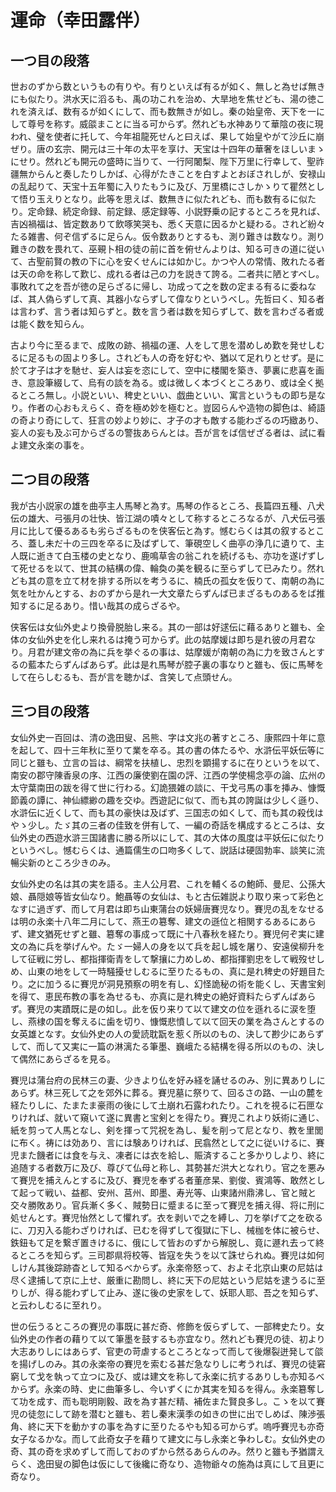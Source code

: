 # 運命（幸田露伴）

## 一つ目の段落

世おのずから数というもの有りや。有りといえば有るが如く、無しと為せば無きにも似たり。洪水天に滔るも、禹の功これを治め、大旱地を焦せども、湯の徳これを済えば、数有るが如くにして、而も数無きが如し。秦の始皇帝、天下を一にして尊号を称す。威燄まことに当る可からず。然れども水神ありて華陰の夜に現われ、璧を使者に托して、今年祖龍死せんと曰えば、果して始皇やがて沙丘に崩ぜり。唐の玄宗、開元は三十年の太平を享け、天宝は十四年の華奢をほしいまゝにせり。然れども開元の盛時に当りて、一行阿闍梨、陛下万里に行幸して、聖祚疆無からんと奏したりしかば、心得がたきことを白すよとおぼされしが、安禄山の乱起りて、天宝十五年蜀に入りたもうに及び、万里橋にさしかゝりて瞿然として悟り玉えりとなり。此等を思えば、数無きに似たれども、而も数有るに似たり。定命録、続定命録、前定録、感定録等、小説野乗の記するところを見れば、吉凶禍福は、皆定数ありて飲啄笑哭も、悉く天意に因るかと疑わる。されど紛々たる雑書、何ぞ信ずるに足らん。仮令数ありとするも、測り難きは数なり。測り難きの数を畏れて、巫覡卜相の徒の前に首を俯せんよりは、知る可きの道に従いて、古聖前賢の教の下に心を安くせんには如かじ。かつや人の常情、敗れたる者は天の命を称して歎じ、成れる者は己の力を説きて誇る。二者共に陋とすべし。事敗れて之を吾が徳の足らざるに帰し、功成って之を数の定まる有るに委ねなば、其人偽らずして真、其器小ならずして偉なりというべし。先哲曰く、知る者は言わず、言う者は知らずと。数を言う者は数を知らずして、数を言わざる者或は能く数を知らん。

古より今に至るまで、成敗の跡、禍福の運、人をして思を潜めしめ歎を発せしむるに足るもの固より多し。されども人の奇を好むや、猶以て足れりとせず。是に於て才子は才を馳せ、妄人は妄を恣にして、空中に楼閣を築き、夢裏に悲喜を画き、意設筆綴して、烏有の談を為る。或は微しく本づくところあり、或は全く拠るところ無し。小説といい、稗史といい、戯曲といい、寓言というもの即ち是なり。作者の心おもえらく、奇を極め妙を極むと。豈図らんや造物の脚色は、綺語の奇より奇にして、狂言の妙より妙に、才子の才も敵する能わざるの巧緻あり、妄人の妄も及ぶ可からざるの警抜あらんとは。吾が言をば信ぜざる者は、試に看よ建文永楽の事を。

## 二つ目の段落


我が古小説家の雄を曲亭主人馬琴と為す。馬琴の作るところ、長篇四五種、八犬伝の雄大、弓張月の壮快、皆江湖の嘖々として称するところなるが、八犬伝弓張月に比して優るあるも劣らざるものを侠客伝と為す。憾むらくは其の叙するところ、蓋し未だ十の三四を卒るに及ばずして、筆硯空しく曲亭の浄几に遺りて、主人既に逝きて白玉楼の史となり、鹿鳴草舎の翁これを続げるも、亦功を遂げずして死せるを以て、世其の結構の偉、輪奐の美を観るに至らずして已みたり。然れども其の意を立て材を排する所以を考うるに、楠氏の孤女を仮りて、南朝の為に気を吐かんとする、おのずから是れ一大文章たらずんば已まざるものあるをば推知するに足るあり。惜い哉其の成らざるや。

侠客伝は女仙外史より換骨脱胎し来る。其の一部は好逑伝に藉るありと雖も、全体の女仙外史を化し来れるは掩う可からず。此の姑摩媛は即ち是れ彼の月君なり。月君が建文帝の為に兵を挙ぐるの事は、姑摩媛が南朝の為に力を致さんとするの藍本たらずんばあらず。此は是れ馬琴が腔子裏の事なりと雖も、仮に馬琴をして在らしむるも、吾が言を聴かば、含笑して点頭せん。

## 三つ目の段落

女仙外史一百回は、清の逸田叟、呂熊、字は文兆の著すところ、康熙四十年に意を起して、四十三年秋に至りて業を卒る。其の書の体たるや、水滸伝平妖伝等に同じと雖も、立言の旨は、綱常を扶植し、忠烈を顕揚するに在りというを以て、南安の郡守陳香泉の序、江西の廉使劉在園の評、江西の学使楊念亭の論、広州の太守葉南田の跋を得て世に行わる。幻詭猥雑の談に、干戈弓馬の事を挿み、慷慨節義の譚に、神仙縹緲の趣を交ゆ。西遊記に似て、而も其の誇誕は少しく遜り、水滸伝に近くして、而も其の豪快は及ばず、三国志の如くして、而も其の殺伐はやゝ少し。たゞ其の三者の佳致を併有して、一編の奇話を構成するところは、女仙外史の西遊水滸三国諸書に勝る所以にして、其の大体の風度は平妖伝に似たりというべし。憾むらくは、通篇儒生の口吻多くして、説話は硬固勃率、談笑に流暢尖新のところ少きのみ。

女仙外史の名は其の実を語る。主人公月君、これを輔くるの鮑師、曼尼、公孫大娘、聶隠娘等皆女仙なり。鮑聶等の女仙は、もと古伝雑説より取り来って彩色となすに過ぎず、而して月君は即ち山東蒲台の妖婦唐賽児なり。賽児の乱をなせるは明の永楽十八年二月にして、燕王の簒奪、建文の遜位と相関するあるにあらず、建文猶死せずと雖、簒奪の事成って既に十八春秋を経たり。賽児何ぞ実に建文の為に兵を挙げんや。たゞ一婦人の身を以て兵を起し城を屠り、安遠侯柳升をして征戦に労し、都指揮衛青をして撃攘に力めしめ、都指揮劉忠をして戦歿せしめ、山東の地をして一時騒擾せしむるに至りたるもの、真に是れ稗史の好題目たり。之に加うるに賽児が洞見預察の明を有し、幻怪詭秘の術を能くし、天書宝剣を得て、恵民布教の事を為せるも、亦真に是れ稗史の絶好資料たらずんばあらず。賽児の実蹟既に是の如し。此を仮り来りて以て建文の位を遜れるに涙を堕し、燕棣の国を奪えるに歯を切り、慷慨悲憤して以て回天の業を為さんとするの女英雄となす。女仙外史の人の愛読耽翫を惹く所以のもの、決して尠少にあらずして、而して又実に一篇の淋漓たる筆墨、巍峨たる結構を得る所以のもの、決して偶然にあらざるを見る。

賽児は蒲台府の民林三の妻、少きより仏を好み経を誦せるのみ、別に異ありしにあらず。林三死して之を郊外に葬る。賽児墓に祭りて、回るさの路、一山の麓を経たりしに、たまたま豪雨の後にして土崩れ石露われたり。これを視るに石匣なりければ、就いて窺いて遂に異書と宝剣とを得たり。賽児これより妖術に通じ、紙を剪って人馬となし、剣を揮って咒祝を為し、髪を削って尼となり、教を里閭に布く。祷には効あり、言には験ありければ、民翕然として之に従いけるに、賽児また饑者には食を与え、凍者には衣を給し、賑済すること多かりしより、終に追随する者数万に及び、尊びて仏母と称し、其勢甚だ洪大となれり。官之を悪みて賽児を捕えんとするに及び、賽児を奉ずる者董彦杲、劉俊、賓鴻等、敢然として起って戦い、益都、安州、莒州、即墨、寿光等、山東諸州鼎沸し、官と賊と交々勝敗あり。官兵漸く多く、賊勢日に蹙まるに至って賽児を捕え得、将に刑に処せんとす。賽児怡然として懼れず。衣を剥いで之を縛し、刀を挙げて之を砍るに、刀刃入る能わざりければ、已むを得ずして復獄に下し、械枷を体に被らせ、鉄鈕もて足を繋ぎ置きけるに、俄にして皆おのずから解脱し、竟に遯れ去って終るところを知らず。三司郡県将校等、皆寇を失うを以て誅せられぬ。賽児は如何しけん其後踪跡杳として知るべからず。永楽帝怒って、およそ北京山東の尼姑は尽く逮捕して京に上せ、厳重に勘問し、終に天下の尼姑という尼姑を逮うるに至りしが、得る能わずして止み、遂に後の史家をして、妖耶人耶、吾之を知らず、と云わしむるに至れり。

世の伝うるところの賽児の事既に甚だ奇、修飾を仮らずして、一部稗史たり。女仙外史の作者の藉りて以て筆墨を鼓するも亦宜なり。然れども賽児の徒、初より大志ありしにはあらず、官吏の苛虐するところとなって而して後爆裂迸発して燄を揚げしのみ。其の永楽帝の賽児を索むる甚だ急なりしに考うれば、賽児の徒窘窮して戈を執って立つに及び、或は建文を称して永楽に抗するありしも亦知るべからず。永楽の時、史に曲筆多し、今いずくにか其実を知るを得ん。永楽簒奪して功を成す、而も聡明剛毅、政を為す甚だ精、補佐また賢良多し。こゝを以て賽児の徒忽にして跡を潜むと雖も、若し秦末漢季の如きの世に出でしめば、陳渉張角、終に天下を動かすの事を為すに至りたるやも知る可からず。嗚呼賽児も亦奇女子なるかな。而して此奇女子を藉りて建文に与し永楽と争わしむ。女仙外史の奇、其の奇を求めずして而しておのずから然るあらんのみ。然りと雖も予猶謂えらく、逸田叟の脚色は仮にして後纔に奇なり、造物爺々の施為は真にして且更に奇なり。
